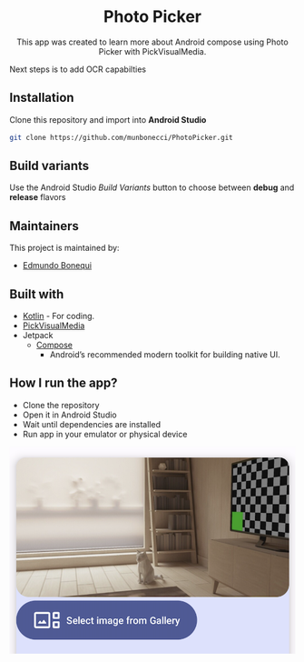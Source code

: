 <h1 align="center">Photo Picker</h1> 

<p align="center">
This app was created to learn more about Android compose using Photo Picker with PickVisualMedia.
</p>
<p>Next steps is to add OCR capabilties</p>

## Installation

Clone this repository and import into **Android Studio**

```bash
git clone https://github.com/munbonecci/PhotoPicker.git
```

## Build variants

Use the Android Studio *Build Variants* button to choose between **debug** and **release**
flavors

## Maintainers

This project is maintained by:

* [Edmundo Bonequi](http://github.com/munbonecci)

## Built with

- [Kotlin](https://kotlinlang.org/) - For coding.
- [PickVisualMedia](https://developer.android.com/training/data-storage/shared/photopicker?hl=es-419)
- Jetpack
    - [Compose](https://developer.android.com/jetpack/compose?gclid=CjwKCAiAzKqdBhAnEiwAePEjkkbfP8b_r6c57F3jtdwOjxWpBbNOXVmpSnAUu4HKCid7KtSvfiiYeRoC1wYQAvD_BwE&gclsrc=aw.ds)
        - Android’s recommended modern toolkit for building native UI.

## How I run the app?

- Clone the repository
- Open it in Android Studio
- Wait until dependencies are installed
- Run app in your emulator or physical device

![App Screens](app/app-image.png)
